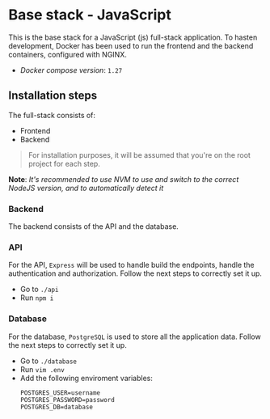 # Base stack - JavaScript

This is the base stack for a JavaScript (js) full-stack application. To hasten development, Docker has been used to run the frontend and the backend containers, configured with NGINX.
 - *Docker compose version*: `1.27`

## Installation steps
The full-stack consists of:
- Frontend
- Backend

> For installation purposes, it will be assumed that you're on the root project for each step.

**Note**: *It's recommended to use NVM to use and switch to the correct NodeJS version, and to automatically detect it*

### Backend
The backend consists of the API and the database.

### API
For the API, `Express` will be used to handle build the endpoints, handle the authentication and authorization.
Follow the next steps to correctly set it up.

- Go to `./api`
- Run `npm i`

### Database
For the database, `PostgreSQL` is used to store all the application data.
Follow the next steps to correctly set it up.

- Go to `./database`
- Run `vim .env`
- Add the following enviroment variables:
    ```
    POSTGRES_USER=username
    POSTGRES_PASSWORD=password
    POSTGRES_DB=database
    ```
